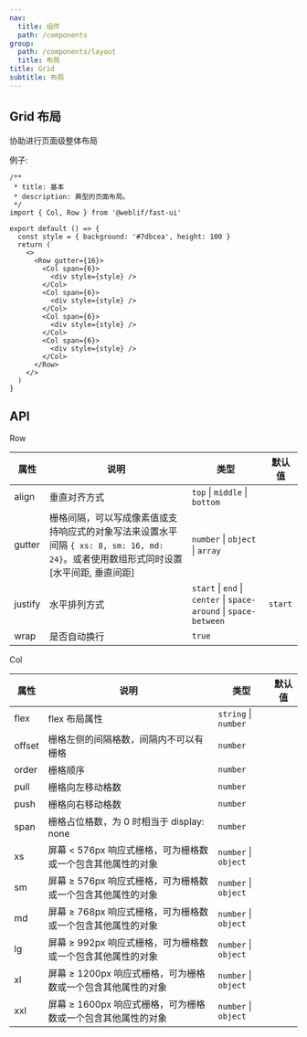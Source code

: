```yaml
---
nav:
  title: 组件
  path: /components
group:
  path: /components/layout
  title: 布局
title: Grid
subtitle: 布局
---
```


## Grid 布局

协助进行页面级整体布局

例子:

```tsx
/**
 * title: 基本
 * description: 典型的页面布局。
 */
import { Col, Row } from '@weblif/fast-ui'

export default () => {
  const style = { background: '#7dbcea', height: 100 }
  return (
    <>
      <Row gutter={16}>
        <Col span={6}>
          <div style={style} />
        </Col>
        <Col span={6}>
          <div style={style} />
        </Col>
        <Col span={6}>
          <div style={style} />
        </Col>
        <Col span={6}>
          <div style={style} />
        </Col>
      </Row>
    </>
  )
}
```

## API

Row

| 属性    | 说明                                                                                                                                   | 类型                                                              | 默认值  |
| ------- | -------------------------------------------------------------------------------------------------------------------------------------- | ----------------------------------------------------------------- | ------- |
| align   | 垂直对齐方式                                                                                                                           | `top` \| `middle` \| `bottom`                                     |
| gutter  | 栅格间隔，可以写成像素值或支持响应式的对象写法来设置水平间隔 `{ xs: 8, sm: 16, md: 24}`。或者使用数组形式同时设置 [水平间距, 垂直间距] | `number` \| `object` \| `array`                                   |
| justify | 水平排列方式                                                                                                                           | `start` \| `end` \| `center` \| `space-around` \| `space-between` | `start` |
| wrap    | 是否自动换行                                                                                                                           | `true`                                                            |

Col

| 属性   | 说明                                                         | 类型                 | 默认值 |
| ------ | ------------------------------------------------------------ | -------------------- | ------ |
| flex   | flex 布局属性                                                | `string` \| `number` |
| offset | 栅格左侧的间隔格数，间隔内不可以有栅格                       | `number`             |
| order  | 栅格顺序                                                     | `number`             |
| pull   | 栅格向左移动格数                                             | `number`             |
| push   | 栅格向右移动格数                                             | `number`             |
| span   | 栅格占位格数，为 0 时相当于 display: none                    | `number`             |
| xs     | 屏幕 < 576px 响应式栅格，可为栅格数或一个包含其他属性的对象  | `number` \| `object` |
| sm     | 屏幕 ≥ 576px 响应式栅格，可为栅格数或一个包含其他属性的对象  | `number` \| `object` |
| md     | 屏幕 ≥ 768px 响应式栅格，可为栅格数或一个包含其他属性的对象  | `number` \| `object` |
| lg     | 屏幕 ≥ 992px 响应式栅格，可为栅格数或一个包含其他属性的对象  | `number` \| `object` |
| xl     | 屏幕 ≥ 1200px 响应式栅格，可为栅格数或一个包含其他属性的对象 | `number` \| `object` |
| xxl    | 屏幕 ≥ 1600px 响应式栅格，可为栅格数或一个包含其他属性的对象 | `number` \| `object` |
